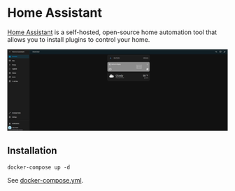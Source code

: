 # Home Assistant

[Home Assistant](https://www.home-assistant.io/) is a self-hosted, open-source home automation tool that allows you to install plugins to control your home.

![Home Assistant Interface](./image.png)

## Installation

```
docker-compose up -d
```

See [docker-compose.yml](./docker-compose.yml).
